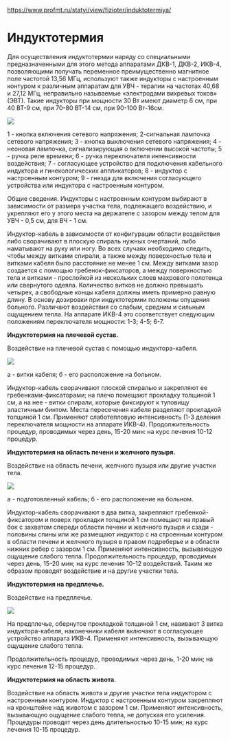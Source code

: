 https://www.profmt.ru/statyi/view/fizioter/induktotermiya/

# Индуктотермия

Для осуществления индуктотермии наряду со специальными предназначенными для этого метода аппаратами ДКВ-1, ДКВ-2, ИКВ-4, позволяющими получать переменное преимущественно магнитное поле частотой 13,56 МГц, используют также индукторы с настроенным контуром к различным аппаратам для УВЧ - терапии на частотах 40,68 и 27,12 МГц, неправильно называемые «электродами вихревых токов» (ЭВТ). Такие индукторы при мощности 30 Вт имеют диаметр 6 см, при 40 ВТ-9 см, при 70-80 ВТ-14 см, при 90-100 Вт-16см.

![](https://www.profmt.ru/statyi/induktotermiya/induktotermiya.png)

1 - кнопка включения сетевого напряжения; 2-сигнальная лампочка сетевого напряжения; 3 - кнопка выключения сетевого напряжения; 4 - неоновая лампочка, сигнализирующая о включении высокой частоты; 5 - ручка реле времени; 6 - ручка переключателя интенсивности воздействия; 7 - согласующее устройство для подключения кабельного индуктора и гинекологических аппликаторов; 8 - индуктор с настроенным контуром; 9 - гнезда для включения согласующего устройства или индуктора с настроенным контуром.

Общие сведения. Индукторы с настроенным контуром выбирают в зависимости от размера участка тела, подлежащего воздействию, и укрепляют его у этого места на держателе с зазором между телом для УВЧ - 0,5 см, для ВЧ - 1 см.

Индуктор-кабель в зависимости от конфигурации области воздействия либо сворачивают в плоскую спираль нужных очертаний, либо наматывают на руку или ногу. Во всех случаях необходимо следить, чтобы между витками спирали, а также между поверхностью тела и витками кабеля было расстояние не менее 1 см. Между витками зазор создается с помощью гребенок-фиксаторов, а между поверхностью тела и витками - прослойкой из нескольких слоев махрового полотенца или свернутого одеяла. Количество витков не должно превышать четырех, а свободные концы кабеля должны иметь примерно равную длину. В основу дозировки при индуктотермии положены опущения больного. Различают воздействия со слабым, средним и сильным ощущением тепла. На аппарате ИКВ-4 это соответствует следующим положениям переключателя мощности: 1-3; 4-5; 6-7.

**Индуктотермия на плечевой сустав.**

Воздействие на плечевой сустав с помощью индуктора-кабеля.

![](https://www.profmt.ru/statyi/induktotermiya/induktotermiya2.png)

а - витки кабеля; б - его расположение на больном.

Индуктор-кабель сворачивают плоской спиралью и закрепляют ее гребенками-фиксаторами; на плечо помещают прокладку толщиной 1 см, а на нее - витки спирали, которые фиксируют к туловищу эластичным бинтом. Места пересечения кабеля разделяют прокладкой толщиной 1 см. Применяют слаботепловую интенсивность (1-3 деления переключателя мощности на аппарате ИКВ-4). Продолжительность процедур, проводимых через день, 15-20 мин: на курс лечения 10-12 процедур.

**Индуктотермия на область печени и желчного пузыря.**

Воздействие на область печени, желчного пузыря или другие участки тела.

![](https://www.profmt.ru/statyi/induktotermiya/induktotermiya3.png)

а - подготовленный кабель; б - его расположение на больном.

Индуктор-кабель сворачивают в два витка, закрепляют гребенкой- фиксатором и поверх прокладки толщиной 1 см помещают на правый бок с захватом спереди области печени и желчного пузыря и сзади - половины спины или же размещают индуктор с на строенным контуром в области печени и желчного пузыря в правом подреберье и в области нижних ребер с зазором 1 см. Применяют интенсивность, вызывающую ощущение слабого тепла. Продолжительность процедур, проводимых через день, 15-20 мин; на курс лечения 10-12 воздействий. Таким же образом проводят воздействие и на другие участки тела.

**Индуктотермия на предплечье.**

Воздействие на предплечье.

![](https://www.profmt.ru/statyi/induktotermiya/induktotermiya4.png)

На предплечье, обернутое прокладкой толщиной 1 см, навивают 3 витка индуктора-кабеля, наконечники кабеля включают в согласующее устройство аппарата ИКВ-4. Применяют интенсивность, вызывающую ощущение слабого тепла.

Продолжительность процедур, проводимых через день, 1-20 мин; на курс лечения 12-15 процедур.

**Индуктотермия на область живота.**

Воздействие на область живота и другие участки тела индуктором с настроенным контуром. Индуктор с настроенным контуром закрепляют на кронштейне над животом с зазором 1 см. Применяют интенсивность, вызывающую ощущение слабого тепла, не допуская его усиления. Процедуры проводят через день длительностью 10-15 мин; на курс лечения 10-15 процедур.